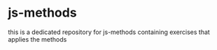 # js-methods
this is a dedicated repository for js-methods containing exercises that applies the methods 

